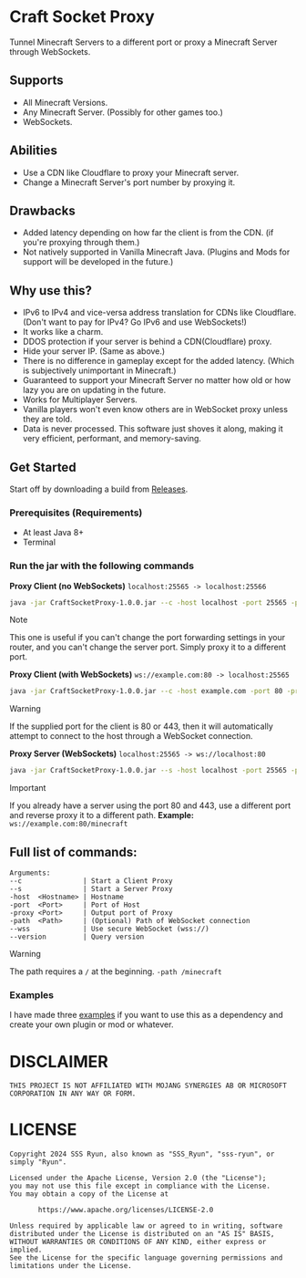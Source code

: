 # Craft Socket Proxy
Tunnel Minecraft Servers to a different port or proxy a Minecraft Server through WebSockets.

## Supports
* All Minecraft Versions.
* Any Minecraft Server. (Possibly for other games too.)
* WebSockets.

## Abilities
* Use a CDN like Cloudflare to proxy your Minecraft server.
* Change a Minecraft Server's port number by proxying it.

## Drawbacks
* Added latency depending on how far the client is from the CDN. (if you're proxying through them.)
* Not natively supported in Vanilla Minecraft Java. (Plugins and Mods for support will be developed in the future.)

## Why use this?
* IPv6 to IPv4 and vice-versa address translation for CDNs like Cloudflare. (Don't want to pay for IPv4? Go IPv6 and use WebSockets!)
* It works like a charm.
* DDOS protection if your server is behind a CDN(Cloudflare) proxy.
* Hide your server IP. (Same as above.)
* There is no difference in gameplay except for the added latency. (Which is subjectively unimportant in Minecraft.)
* Guaranteed to support your Minecraft Server no matter how old or how lazy you are on updating in the future.
* Works for Multiplayer Servers.
* Vanilla players won't even know others are in WebSocket proxy unless they are told.
* Data is never processed. This software just shoves it along, making it very efficient, performant, and memory-saving.

## Get Started

Start off by downloading a build from [Releases](https://github.com/sss-ryun/craftsocketproxy/releases/).

### Prerequisites (Requirements)
* At least Java 8+
* Terminal

### Run the jar with the following commands

**Proxy Client (no WebSockets)** `localhost:25565 -> localhost:25566`
```bash
java -jar CraftSocketProxy-1.0.0.jar --c -host localhost -port 25565 -proxy 25566
```
> [!NOTE]
> This one is useful if you can't change the port forwarding settings in your router, and you can't change the server port.
> Simply proxy it to a different port.

**Proxy Client (with WebSockets)** `ws://example.com:80 -> localhost:25565`
```bash
java -jar CraftSocketProxy-1.0.0.jar --c -host example.com -port 80 -proxy 25565
```

> [!WARNING]
> If the supplied port for the client is 80 or 443, then it will automatically attempt to connect to the host through a WebSocket connection.

**Proxy Server (WebSockets)** `localhost:25565 -> ws://localhost:80`
```bash
java -jar CraftSocketProxy-1.0.0.jar --s -host localhost -port 25565 -proxy 80
```

> [!IMPORTANT]
> If you already have a server using the port 80 and 443, use a different port and reverse proxy it to a different path.
> **Example:** `ws://example.com:80/minecraft`

## Full list of commands:
```text
Arguments:
--c               | Start a Client Proxy
--s               | Start a Server Proxy
-host  <Hostname> | Hostname
-port  <Port>     | Port of Host
-proxy <Port>     | Output port of Proxy
-path  <Path>     | (Optional) Path of WebSocket connection
--wss             | Use secure WebSocket (wss://)
--version         | Query version
```

> [!WARNING]
> The path requires a `/` at the beginning. `-path /minecraft`

### Examples

I have made three [examples](https://github.com/sss-ryun/craftsocketproxy/tree/master/examples/src/main/kotlin/) if you
want to use this as a dependency and create your own plugin or mod or whatever.

# DISCLAIMER
```
THIS PROJECT IS NOT AFFILIATED WITH MOJANG SYNERGIES AB OR MICROSOFT CORPORATION IN ANY WAY OR FORM.
```

# LICENSE
```text
Copyright 2024 SSS Ryun, also known as "SSS_Ryun", "sss-ryun", or simply "Ryun".

Licensed under the Apache License, Version 2.0 (the "License");
you may not use this file except in compliance with the License.
You may obtain a copy of the License at

       https://www.apache.org/licenses/LICENSE-2.0

Unless required by applicable law or agreed to in writing, software
distributed under the License is distributed on an "AS IS" BASIS,
WITHOUT WARRANTIES OR CONDITIONS OF ANY KIND, either express or implied.
See the License for the specific language governing permissions and
limitations under the License.
```

